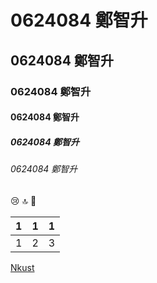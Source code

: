 # 0624084 鄭智升
## 0624084 鄭智升
### 0624084 鄭智升
#### 0624084 鄭智升
##### 0624084 鄭智升
###### 0624084 鄭智升

:cry:
:top:
:car:

| 1 | 1 | 1 |
|:--| :--: |--:|
| 1 | 2 | 3 |

[Nkust](https://www.nkust.edu.tw/)
